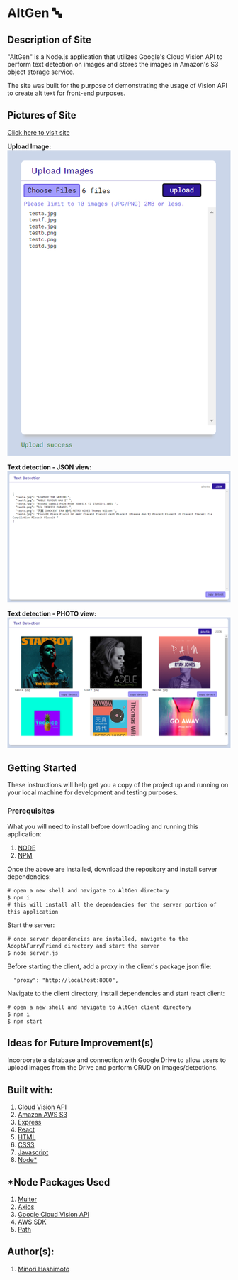 # AltGen :abc:

## Description of Site
"AltGen" is a Node.js application that utilizes Google's Cloud Vision API to perform text detection on images and stores the images in Amazon's S3 object storage service.

The site was built for the purpose of demonstrating the usage of Vision API to create alt text for front-end purposes. 

## Pictures of Site
[Click here to visit site](https://gen-alt.herokuapp.com/)

**Upload Image:**
![Input panel](client/public/siteimages/altgen_imgupload.PNG)

**Text detection - JSON view:**
![Output Panel: JSON view](client/public/siteimages/altgen_jsonview.PNG)

**Text detection - PHOTO view:** 
![Output Panel: PHOTO view](client/public/siteimages/altgen_photoview.PNG)

## Getting Started
These instructions will help get you a copy of the project up and running on your local machine for development and testing purposes. 

### Prerequisites 
What you will need to install before downloading and running this application:

1. [NODE](https://nodejs.org/en/download/)
2. [NPM](https://docs.npmjs.com/cli/install)

Once the above are installed, download the repository and install server dependencies:
```
# open a new shell and navigate to AltGen directory
$ npm i
# this will install all the dependencies for the server portion of this application
```

Start the server:
```
# once server dependencies are installed, navigate to the AdoptAFurryFriend directory and start the server
$ node server.js
```

Before starting the client, add a proxy in the client's package.json file:
```
  "proxy": "http://localhost:8080",
```

Navigate to the client directory, install dependencies and start react client:
```
# open a new shell and navigate to AltGen client directory
$ npm i
$ npm start
```
## Ideas for Future Improvement(s)
Incorporate a database and connection with Google Drive to allow users to upload images from the Drive and perform CRUD on images/detections. 

## Built with: 
1. [Cloud Vision API](https://cloud.google.com/vision)
2. [Amazon AWS S3](https://aws.amazon.com/s3/)
3. [Express](https://expressjs.com/)
4. [React](https://reactjs.org/docs/getting-started.html)
5. [HTML](https://developer.mozilla.org/en-US/docs/Web/Guide/HTML/HTML5)
6. [CSS3](https://developer.mozilla.org/en-US/docs/Web/CSS)
7. [Javascript](https://developer.mozilla.org/en-US/docs/Web/JavaScript)
8. [Node*](https://nodejs.org/en/download/)

## *Node Packages Used
1. [Multer](https://www.npmjs.com/package/multer)
2. [Axios](https://www.npmjs.com/package/axios)
3. [Google Cloud Vision API](https://www.npmjs.com/package/@google-cloud/vision)
4. [AWS SDK](https://www.npmjs.com/package/aws-sdk)
5. [Path](https://nodejs.org/api/path.html)

## Author(s): 
1. [Minori Hashimoto](https://github.com/minori-fh)

